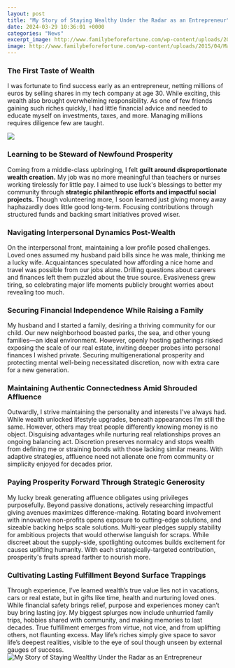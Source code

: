 ```yaml
---
layout: post
title: "My Story of Staying Wealthy Under the Radar as an Entrepreneur"
date: 2024-03-29 10:36:01 +0000
categories: "News"
excerpt_image: http://www.familybeforefortune.com/wp-content/uploads/2015/04/Man-with-money.jpg
image: http://www.familybeforefortune.com/wp-content/uploads/2015/04/Man-with-money.jpg
---
```


### The First Taste of Wealth
I was fortunate to find success early as an entrepreneur, netting millions of euros by selling shares in my tech company at age 30. While exciting, this wealth also brought overwhelming responsibility. As one of few friends gaining such riches quickly, I had little financial advice and needed to educate myself on investments, taxes, and more. Managing millions requires diligence few are taught.

![](https://assets.entrepreneur.com/content/3x2/2000/20190425190856-GettyImages-1003417166.jpeg)
### Learning to be Steward of Newfound Prosperity  
Coming from a middle-class upbringing, I felt **guilt around disproportionate wealth creation.** My job was no more meaningful than teachers or nurses working tirelessly for little pay. I aimed to use luck's blessings to better my community through **strategic philanthropic efforts and impactful social projects.** Though volunteering more, I soon learned just giving money away haphazardly does little good long-term. Focusing contributions through structured funds and backing smart initiatives proved wiser.
### Navigating Interpersonal Dynamics Post-Wealth
On the interpersonal front, maintaining a low profile posed challenges. Loved ones assumed my husband paid bills since he was male, thinking me a lucky wife. Acquaintances speculated how affording a nice home and travel was possible from our jobs alone. Drilling questions about careers and finances left them puzzled about the true source. Evasiveness grew tiring, so celebrating major life moments publicly brought worries about revealing too much.  
### Securing Financial Independence While Raising a Family  
My husband and I started a family, desiring a thriving community for our child. Our new neighborhood boasted parks, the sea, and other young families—an ideal environment. However, openly hosting gatherings risked exposing the scale of our real estate, inviting deeper probes into personal finances I wished private. Securing multigenerational prosperity and protecting mental well-being necessitated discretion, now with extra care for a new generation.
### Maintaining Authentic Connectedness Amid Shrouded Affluence
Outwardly, I strive maintaining the personality and interests I’ve always had. While wealth unlocked lifestyle upgrades, beneath appearances I’m still the same. However, others may treat people differently knowing money is no object. Disguising advantages while nurturing real relationships proves an ongoing balancing act. Discretion preserves normalcy and stops wealth from defining me or straining bonds with those lacking similar means. With adaptive strategies, affluence need not alienate one from community or simplicity enjoyed for decades prior.
### Paying Prosperity Forward Through Strategic Generosity   
My lucky break generating affluence obligates using privileges purposefully. Beyond passive donations, actively researching impactful giving avenues maximizes difference-making. Rotating board involvement with innovative non-profits opens exposure to cutting-edge solutions, and sizeable backing helps scale solutions. Multi-year pledges supply stability for ambitious projects that would otherwise languish for scraps. While discreet about the supply-side, spotlighting outcomes builds excitement for causes uplifting humanity. With each strategically-targeted contribution, prosperity's fruits spread farther to nourish more.
### Cultivating Lasting Fulfillment Beyond Surface Trappings
Through experience, I’ve learned wealth’s true value lies not in vacations, cars or real estate, but in gifts like time, health and nurturing loved ones. While financial safety brings relief, purpose and experiences money can’t buy bring lasting joy. My biggest splurges now include unhurried family trips, hobbies shared with community, and making memories to last decades. True fulfillment emerges from virtue, not vice, and from uplifting others, not flaunting excess. May life’s riches simply give space to savor life’s deepest realities, visible to the eye of soul though unseen by external gauges of success.
![My Story of Staying Wealthy Under the Radar as an Entrepreneur](http://www.familybeforefortune.com/wp-content/uploads/2015/04/Man-with-money.jpg)